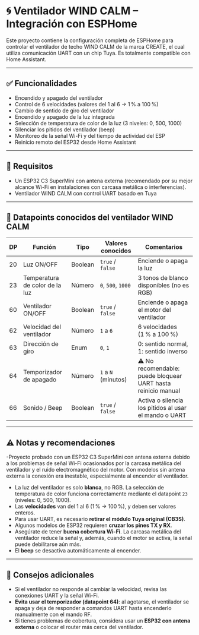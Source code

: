 # 🌀 Ventilador WIND CALM – Integración con ESPHome

Este proyecto contiene la configuración completa de ESPHome para controlar el ventilador de techo WIND CALM de la marca CREATE, el cual utiliza comunicación UART con un chip Tuya. Es totalmente compatible con Home Assistant.

---

## ✅ Funcionalidades

- Encendido y apagado del ventilador  
- Control de 6 velocidades (valores del 1 al 6 → 1 % a 100 %)  
- Cambio de sentido de giro del ventilador  
- Encendido y apagado de la luz integrada  
- Selección de temperatura de color de la luz (3 niveles: 0, 500, 1000)  
- Silenciar los pitidos del ventilador (beep)  
- Monitoreo de la señal Wi-Fi y del tiempo de actividad del ESP  
- Reinicio remoto del ESP32 desde Home Assistant  

---

## 🧰 Requisitos

- Un ESP32 C3 SuperMini con antena externa (recomendado por su mejor alcance Wi-Fi en instalaciones con carcasa metálica o interferencias).
- Ventilador WIND CALM con control UART basado en Tuya  

---

## 📡 Datapoints conocidos del ventilador WIND CALM

| DP  | Función                              | Tipo        | Valores conocidos               | Comentarios                                                                 |
|-----|--------------------------------------|-------------|----------------------------------|------------------------------------------------------------------------------|
| 20  | Luz ON/OFF                           | Boolean     | `true` / `false`                | Enciende o apaga la luz                                                     |
| 23  | Temperatura de color de la luz       | Número      | `0`, `500`, `1000`              | 3 tonos de blanco disponibles (no es RGB)                                   |
| 60  | Ventilador ON/OFF                    | Boolean     | `true` / `false`                | Enciende o apaga el motor del ventilador                                   |
| 62  | Velocidad del ventilador             | Número      | `1` a `6`                       | 6 velocidades (1 % a 100 %)                                                 |
| 63  | Dirección de giro                    | Enum        | `0`, `1`                        | 0: sentido normal, 1: sentido inverso                                       |
| 64  | Temporizador de apagado              | Número      | `1` a `N` (minutos)             | ⚠️ No recomendable: puede bloquear UART hasta reinicio manual               |
| 66  | Sonido / Beep                        | Boolean     | `true` / `false`                | Activa o silencia los pitidos al usar el mando o UART                      |

---

## ⚠️ Notas y recomendaciones

-Proyecto probado con un ESP32 C3 SuperMini con antena externa debido a los problemas de señal Wi-Fi ocasionados por la carcasa metálica del ventilador y el ruido electromagnético del motor. Con modelos sin antena externa la conexión era inestable, especialmente al encender el ventilador.
- La luz del ventilador es solo **blanca**, no RGB. La selección de temperatura de color funciona correctamente mediante el datapoint `23` (niveles: 0, 500, 1000).
- Las **velocidades** van del 1 al 6 (1 % → 100 %), y deben ser valores enteros.
- Para usar UART, es necesario **retirar el módulo Tuya original (CB3S)**.
- Algunos modelos de ESP32 requieren **cruzar los pines TX y RX**.
- Asegúrate de tener **buena cobertura Wi-Fi**. La carcasa metálica del ventilador reduce la señal y, además, cuando el motor se activa, la señal puede debilitarse aún más.
- El **beep** se desactiva automáticamente al encender.

---

## 🔧 Consejos adicionales

- Si el ventilador no responde al cambiar la velocidad, revisa las conexiones UART y la señal Wi-Fi.
- **Evita usar el temporizador (datapoint 64)**: al agotarse, el ventilador se apaga y deja de responder a comandos UART hasta encenderlo manualmente con el mando RF.
- Si tienes problemas de cobertura, considera usar un **ESP32 con antena externa** o colocar el router más cerca del ventilador.
